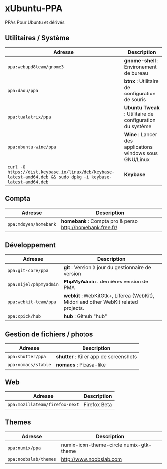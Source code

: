 xUbuntu-PPA
=========
PPAs Pour Ubuntu et dérivés

## Utilitaires / Système 
|Adresse|Description|
|------- | -------|
|`ppa:webupd8team/gnome3`|**gnome-shell** : Environement de bureau|
|`ppa:daou/ppa`|**btnx** : Utilitaire de configuration de souris|
|`ppa:tualatrix/ppa`|**Ubuntu Tweak** : Utilitaire de configuration du système|
|`ppa:ubuntu-wine/ppa`|**Wine** : Lancer des applications windows sous GNU/Linux|
|`curl -O https://dist.keybase.io/linux/deb/keybase-latest-amd64.deb && sudo dpkg -i keybase-latest-amd64.deb` | **Keybase**|

## Compta 
|Adresse|Description|
|------- | -------|
|`ppa:mdoyen/homebank`|**homebank** : Compta pro & perso http://homebank.free.fr/|

## Développement
|Adresse|Description|
|------- | -------|
|`ppa:git-core/ppa`|**git** : Version à jour du gestionnaire de version|
|`ppa:nijel/phpmyadmin`|**PhpMyAdmin** : dernières version de PMA|
|`ppa:webkit-team/ppa`|**webkit** : WebKitGtk+, Liferea (WebKit), Midori and other WebKit related projects.|
|`ppa:cpick/hub`|**hub** : Github "hub"|

## Gestion de fichiers / photos
|Adresse|Description|
|------- | -------|
|`ppa:shutter/ppa`|**shutter** : Killer app de screenshots|
|`ppa:nomacs/stable`|**nomacs** : Picasa-like|

## Web
|Adresse|Description|
|------- | -------|
|`ppa:mozillateam/firefox-next` | Firefox Beta|


## Themes
|Adresse|Description|
|------- | -------|
|`ppa:numix/ppa` | numix-icon-theme-circle numix-gtk-theme |
|`ppa:noobslab/themes`| http://www.noobslab.com|


